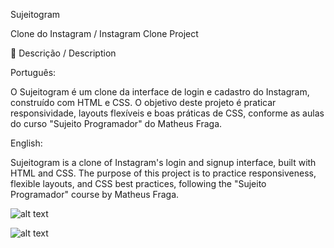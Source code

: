 Sujeitogram

Clone do Instagram / Instagram Clone Project

🎯 Descrição / Description

Português:

O Sujeitogram é um clone da interface de login e cadastro do Instagram, construído com HTML e CSS. O objetivo deste projeto é praticar responsividade, layouts flexíveis e boas práticas de CSS, conforme as aulas do curso "Sujeito Programador" do Matheus Fraga.

English:

Sujeitogram is a clone of Instagram's login and signup interface, built with HTML and CSS. The purpose of this project is to practice responsiveness, flexible layouts, and CSS best practices, following the "Sujeito Programador" course by Matheus Fraga.

![alt text](image.png)

![alt text](image-1.png)